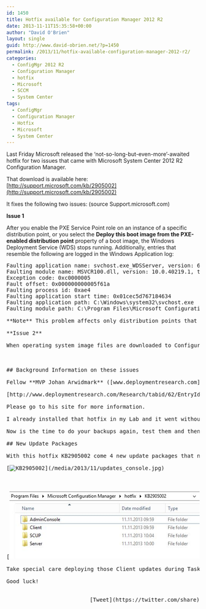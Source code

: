 ```yaml
---
id: 1450
title: Hotfix available for Configuration Manager 2012 R2
date: 2013-11-11T15:35:58+00:00
author: "David O'Brien"
layout: single
guid: http://www.david-obrien.net/?p=1450
permalink: /2013/11/hotfix-available-configuration-manager-2012-r2/
categories:
  - ConfigMgr 2012 R2
  - Configuration Manager
  - hotfix
  - Microsoft
  - SCCM
  - System Center
tags:
  - ConfigMgr
  - Configuration Manager
  - Hotfix
  - Microsoft
  - System Center
---
```

Last Friday Microsoft released the ‘not-so-long-but-even-more’-awaited hotfix for two issues that came with Microsoft System Center 2012 R2 Configuration Manager.

That download is available here: [http://support.microsoft.com/kb/2905002](http://support.microsoft.com/kb/2905002)

It fixes the following two issues: (source Support.microsoft.com)

**Issue 1**

After you enable the PXE Service Point role on an instance of a specific distribution point, or you select the **Deploy this boot image from the PXE-enabled distribution point** property of a boot image, the Windows Deployment Service (WDS) stops running. Additionally, entries that resemble the following are logged in the Windows Application log:

<pre>Faulting application name: svchost.exe_WDSServer, version: 6.3.9600.16384, time stamp: 0x5215dfe3
Faulting module name: MSVCR100.dll, version: 10.0.40219.1, time stamp: 0x4d5f034a
Exception code: 0xc0000005
Fault offset: 0x000000000005f61a
Faulting process id: 0xae4
Faulting application start time: 0x01cec5d767184634
Faulting application path: C:\Windows\system32\svchost.exe
Faulting module path: C:\Program Files\Microsoft Configuration Manager\bin\x64\MSVCR100.dll

**Note** This problem affects only distribution points that are installed on site servers.

**Issue 2**

When operating system image files are downloaded to Configuration Manager 2012 R2 clients, you may find that the download takes longer than it did in previous versions of Configuration Manager 2012 clients. You may see this behavior when the target client is running Windows PE or a full Windows operating system.

&nbsp;

## Background Information on these issues

Fellow **MVP Johan Arwidmark** ([www.deploymentresearch.com](http://www.deploymentresearch.com) ) wrote a nice guide on how to Upgrade from ConfigMgr 2012 SP1 to R2 and also highlighted those two issues and some workarounds.

[http://www.deploymentresearch.com/Research/tabid/62/EntryId/117/A-Geeks-Guide-for-upgrading-to-ConfigMgr-2012-R2-and-MDT-2013.aspx](http://www.deploymentresearch.com/Research/tabid/62/EntryId/117/A-Geeks-Guide-for-upgrading-to-ConfigMgr-2012-R2-and-MDT-2013.aspx)

Please go to his site for more information.

I already installed that hotfix in my Lab and it went without an issue. Up until now I have only seen one feedback mail by another MVP who was affected by Issue No. 2 and that hotfix dramatically increased his download speed from 55MB/s to 1,2GB/s!

Now is the time to do your backups again, test them and then upgrade your Labs and see if all goes well.

## New Update Packages

With this hotfix KB2905002 come 4 new update packages that need to be deployed in your environment:

[<img class="img-responsive aligncenter size-full wp-image-1458" alt="KB2905002" src="/media/2013/11/updates_console.jpg" width="905" height="210" srcset="/media/2013/11/updates_console-250x58.jpg 250w, /media/2013/11/updates_console.jpg 905w" sizes="(max-width: 905px) 100vw, 905px" />](/media/2013/11/updates_console.jpg)

&nbsp;

[<img class="img-responsive aligncenter size-full wp-image-1459" alt="KB2905002" src="/media/2013/11/updates_filesystem.jpg" width="496" height="180" />](/media/2013/11/updates_filesystem.jpg)

Take special care deploying those Client updates during Task Sequences. I usually use this technique: [http://deploymentramblings.wordpress.com/2013/08/22/installing-configmgr-2012-sp1-cu2-during-osd/](http://deploymentramblings.wordpress.com/2013/08/22/installing-configmgr-2012-sp1-cu2-during-osd/)

Good luck! 

<div style="float: right; margin-left: 10px;">
  [Tweet](https://twitter.com/share)
</div>

